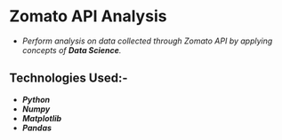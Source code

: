 
# Zomato API Analysis


- *Perform analysis on data collected through Zomato API by applying concepts of  **Data Science**.*

## Technologies Used:- 
- ***Python***
- ***Numpy***
- ***Matplotlib***
- ***Pandas***
